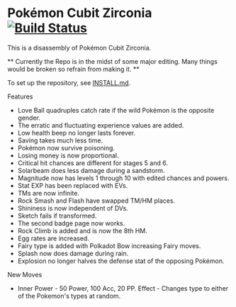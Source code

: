 # Pokémon Cubit Zirconia [![Build Status][travis-badge]][travis]

This is a disassembly of Pokémon Cubit Zirconia.

** Currently the Repo is in the midst of some major editing.
Many things would be broken so refrain from making it. **

To set up the repository, see [INSTALL.md](INSTALL.md).

[travis]: https://travis-ci.org/i0brendan0/pokezirconia
[travis-badge]: https://travis-ci.org/i0brendan0/pokezirconia.svg?branch=master

Features
* Love Ball quadruples catch rate if the wild Pokémon is the opposite gender.
* The erratic and fluctuating experience values are added.
* Low health beep no longer lasts forever.
* Saving takes much less time.
* Pokémon now survive poisoning.
* Losing money is now proportional.
* Critical hit chances are different for stages 5 and 6.
* Solarbeam does less damage during a sandstorm.
* Magnitude now has levels 1 through 10 with edited chances and powers.
* Stat EXP has been replaced with EVs.
* TMs are now infinite.
* Rock Smash and Flash have swapped TM/HM places.
* Shininess is now independent of DVs.
* Sketch fails if transformed.
* The second badge page now works.
* Rock Climb is added and is now the 8th HM.
* Egg rates are increased.
* Fairy type is added with Polkadot Bow increasing Fairy moves.
* Splash now does damage during rain.
* Explosion no longer halves the defense stat of the opposing Pokémon.

New Moves
* Inner Power - 50 Power, 100 Acc, 20 PP. Effect - Changes type to either of the Pokemon's types at random.
